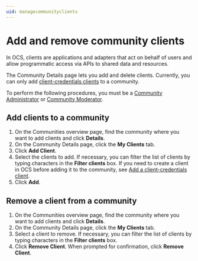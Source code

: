 ```yaml
---
uid: managecommunityclients
---
```


# Add and remove community clients

<!--- Check links to Laureen's topics after her stuff is merged! --->

In OCS, clients are applications and adapters that act on behalf of users and allow programmatic access via APIs to shared data and resources.

The Community Details page lets you add and delete clients. Currently, you can only add [client-credentials clients](xref:ccClients) to a community.

To perform the following procedures, you must be a [Community Administrator](xref:communityroles#community-administrator) or [Community Moderator](xref:communityroles#community-moderator).

## Add clients to a community

1. On the Communities overview page, find the community where you want to add clients and click **Details**.
2. On the Community Details page, click the **My Clients** tab.
3. Click **Add Client**.
4. Select the clients to add. If necessary, you can filter the list of clients by typing characters in the **Filter clients** box. If you need to create a client in OCS before adding it to the community, see [Add a client-credentials client](xref:gpClientCredentialsClient).
5. Click **Add**.

## Remove a client from a community

1. On the Communities overview page, find the community where you want to add clients and click **Details**.
2. On the Community Details page, click the **My Clients** tab.
3. Select a client to remove.  If necessary, you can filter the list of clients by typing characters in the **Filter clients** box. 
4. Click **Remove Client**.  When prompted for confirmation, click **Remove Client**.